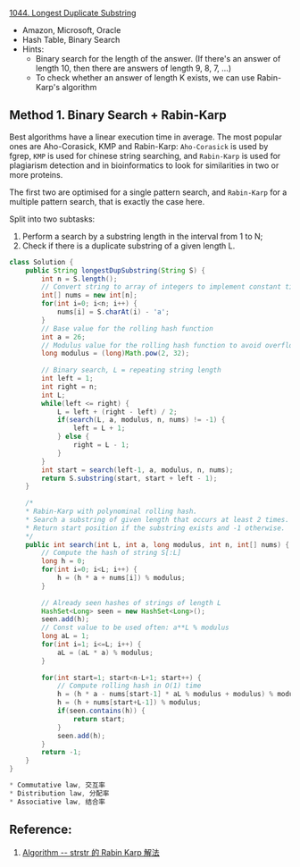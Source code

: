 [1044. Longest Duplicate Substring](https://leetcode.com/problems/longest-duplicate-substring/)

* Amazon, Microsoft, Oracle
* Hash Table, Binary Search
* Hints:
    * Binary search for the length of the answer. (If there's an answer of length 10, then there are answers of length 9, 8, 7, ...)
    * To check whether an answer of length K exists, we can use Rabin-Karp's algorithm
    
    
## Method 1. Binary Search + Rabin-Karp
Best algorithms have a linear execution time in average. 
The most popular ones are Aho-Corasick, KMP and Rabin-Karp: `Aho-Corasick` is used by fgrep, `KMP` is used for chinese string searching, and `Rabin-Karp` is used for plagiarism detection and in bioinformatics to look for similarities in two or more proteins.

The first two are optimised for a single pattern search, and `Rabin-Karp` for a multiple pattern search, that is exactly the case here.

Split into two subtasks:
1. Perform a search by a substring length in the interval from 1 to N;
2. Check if there is a duplicate substring of a given length L.

```java
class Solution {
    public String longestDupSubstring(String S) {
        int n = S.length();
        // Convert string to array of integers to implement constant time slice
        int[] nums = new int[n];
        for(int i=0; i<n; i++) {
            nums[i] = S.charAt(i) - 'a';
        }
        // Base value for the rolling hash function
        int a = 26;
        // Modulus value for the rolling hash function to avoid overflow
        long modulus = (long)Math.pow(2, 32);
        
        // Binary search, L = repeating string length
        int left = 1;
        int right = n;
        int L;
        while(left <= right) {
            L = left + (right - left) / 2;
            if(search(L, a, modulus, n, nums) != -1) {
                left = L + 1;
            } else {
                right = L - 1;
            }
        }
        int start = search(left-1, a, modulus, n, nums);
        return S.substring(start, start + left - 1);
    }
    
    /* 
    * Rabin-Karp with polynominal rolling hash. 
    * Search a substring of given length that occurs at least 2 times.
    * Return start position if the substring exists and -1 otherwise.
    */
    public int search(int L, int a, long modulus, int n, int[] nums) {
        // Compute the hash of string S[:L]
        long h = 0;
        for(int i=0; i<L; i++) {
            h = (h * a + nums[i]) % modulus;
        }
        
        // Already seen hashes of strings of length L
        HashSet<Long> seen = new HashSet<Long>();
        seen.add(h);
        // Const value to be used often: a**L % modulus
        long aL = 1;
        for(int i=1; i<=L; i++) {
            aL = (aL * a) % modulus;
        }
        
        for(int start=1; start<n-L+1; start++) {
            // Compute rolling hash in O(1) time
            h = (h * a - nums[start-1] * aL % modulus + modulus) % modulus;
            h = (h + nums[start+L-1]) % modulus;
            if(seen.contains(h)) {
                return start;
            }
            seen.add(h);
        }
        return -1;
    }
}
```


```java
* Commutative law, 交互率 
* Distribution law, 分配率
* Associative law, 结合率
```
## Reference:
1. [Algorithm -- strstr 的 Rabin Karp 解法](http://rangerway.com/way/strstr-rabin-karp)



